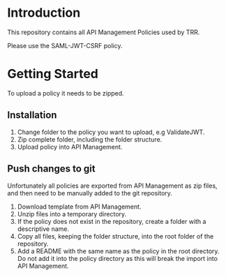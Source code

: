 # Introduction 

This repository contains all API Management Policies used by TRR.

Please use the SAML-JWT-CSRF policy.

# Getting Started

To upload a policy it needs to be zipped.

## Installation

1. Change folder to the policy you want to upload, e.g ValidateJWT.
2. Zip complete folder, including the folder structure.
3. Upload policy into API Management.

## Push changes to git

Unfortunately all policies are exported from API Management as zip files, and then need to be manually added to the git repository.

1. Download template from API Management.
2. Unzip files into a temporary directory.
3. If the policy does not exist in the repository, create a folder with a descriptive name.
4. Copy all files, keeping the folder structure, into the root folder of the repository.
5. Add a README with the same name as the policy in the root directory. Do not add it into the policy directory as this will break the import into API Management.
